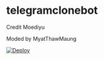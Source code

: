 # telegramclonebot
Credit Moediyu

Moded by MyatThawMaung

[![Deploy](https://www.herokucdn.com/deploy/button.svg)](https://dashboard.heroku.com/new?template=https://github.com/thantzinmyothant1/tzmtbot)
